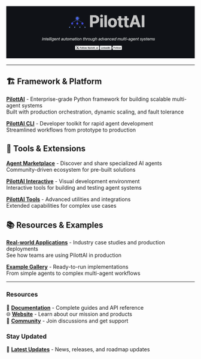 <div align="center">
<img src="github.png" />

</div>

---

## 🏗️ Framework & Platform

**[PilottAI](https://github.com/pilottai/pilottai)** - Enterprise-grade Python framework for building scalable multi-agent systems  
Built with production orchestration, dynamic scaling, and fault tolerance

**[PilottAI CLI](https://github.com/pilottai/pilottai-cli)** - Developer toolkit for rapid agent development  
Streamlined workflows from prototype to production

## 🎯 Tools & Extensions

**[Agent Marketplace](https://github.com/pilottai/pilottai-agent-marketplace)** - Discover and share specialized AI agents  
Community-driven ecosystem for pre-built solutions

**[PilottAI Interactive](https://github.com/pilottai/pilottai-interactive)** - Visual development environment  
Interactive tools for building and testing agent systems

**[PilottAI Tools](https://github.com/pilottai/pilottai-tools)** - Advanced utilities and integrations  
Extended capabilities for complex use cases

## 📚 Resources & Examples

**[Real-world Applications](https://github.com/pilottai/pilottai-in-industry)** - Industry case studies and production deployments  
See how teams are using PilottAI in production

**[Example Gallery](https://github.com/pilottai/pilottai-examples)** - Ready-to-run implementations  
From simple agents to complex multi-agent workflows

---

### Resources

📖 **[Documentation](https://docs.pilottai.com)** - Complete guides and API reference  
🌐 **[Website](https://pilottai.com)** - Learn about our mission and products  
💬 **[Community](https://discord.com/channels/1351243803536789606)** - Join discussions and get support

### Stay Updated

📢 **[Latest Updates](https://github.com/pilottai/pilottai-announcements)** - News, releases, and roadmap updates
